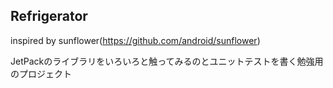 ## Refrigerator
inspired by sunflower(https://github.com/android/sunflower)

JetPackのライブラリをいろいろと触ってみるのとユニットテストを書く勉強用のプロジェクト
